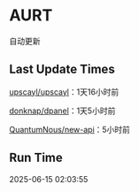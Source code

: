 # AURT

自动更新


## Last Update Times

[upscayl/upscayl](https://github.com/upscayl/upscayl)：1天16小时前

[donknap/dpanel](https://github.com/donknap/dpanel)：1天5小时前

[QuantumNous/new-api](https://github.com/QuantumNous/new-api)：5小时前


## Run Time
2025-06-15 02:03:55
